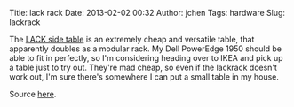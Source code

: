 Title: lack rack
Date: 2013-02-02 00:32
Author: jchen
Tags: hardware
Slug: lackrack

The [LACK side table][] is an extremely cheap and versatile table, that
apparently doubles as a modular rack. My Dell PowerEdge 1950 should be
able to fit in perfectly, so I'm considering heading over to IKEA and
pick up a table just to try out. They're mad cheap, so even if the
lackrack doesn't work out, I'm sure there's somewhere I can put a small
table in my house.

Source [here][].

  [LACK side table]: http://www.ikea.com/us/en/catalog/products/20011413/
  [here]: http://sjc.lt/lackable
